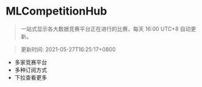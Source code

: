 # MLCompetitionHub

> 一站式显示各大数据竞赛平台正在进行的比赛，每天 16:00 UTC+8 自动更新。
  
> 更新时间: 2021-05-27T16:25:17+0800 

* 多家竞赛平台
* 多种订阅方式
* 下拉查看更多